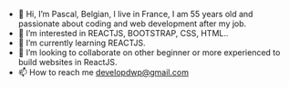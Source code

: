 - 👋 Hi, I’m Pascal, Belgian, I live in France, I am 55 years old and passionate about coding and web development after my job.
- 👀 I’m interested in REACTJS, BOOTSTRAP, CSS, HTML..
- 🌱 I’m currently learning REACTJS.
- 💞️ I’m looking to collaborate on other beginner or more experienced to build websites in ReactJS.
- 📫 How to reach me developdwp@gmail.com

<!---
developdwp/developdwp is a ✨ special ✨ repository because its `README.md` (this file) appears on your GitHub profile.
You can click the Preview link to take a look at your changes.
--->
